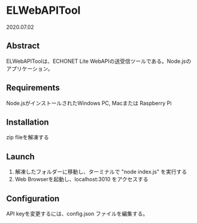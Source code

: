 # ELWebAPITool

2020.07.02

## Abstract
ELWebAPIToolは、ECHONET Lite WebAPIの送受信ツールである。Node.jsのアプリケーション。  

## Requirements
Node.jsがインストールされたWindows PC, Macまたは Raspberry Pi  

## Installation
zip fileを解凍する

## Launch
1. 解凍したフォルダーに移動し、ターミナルで "node index.js" を実行する   
2. Web Browserを起動し、localhost:3010 をアクセスする  

## Configuration
API keyを変更するには、config.json ファイルを編集する。